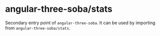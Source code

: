 # angular-three-soba/stats

Secondary entry point of `angular-three-soba`. It can be used by importing from `angular-three-soba/stats`.
